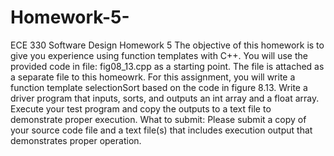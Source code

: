 # Homework-5-
ECE 330 Software Design
Homework 5
The objective of this homework is to give you experience using function templates with C++. You will
use the provided code in file: fig08_13.cpp as a starting point. The file is attached as a separate file to
this homeowrk.
For this assignment, you will write a function template selectionSort based on the code in figure 8.13.
Write a driver program that inputs, sorts, and outputs an int array and a float array.
Execute your test program and copy the outputs to a text file to demonstrate proper execution.
What to submit:
Please submit a copy of your source code file and a text file(s) that includes execution output that
demonstrates proper operation. 
